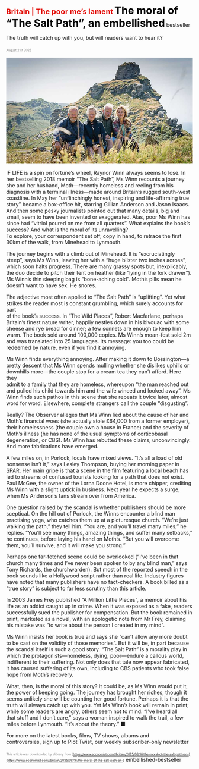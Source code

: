 <span style="color:#E3120B; font-size:14.9pt; font-weight:bold;">Britain | The poor me’s lament</span>
<span style="color:#000000; font-size:21.0pt; font-weight:bold;">The moral of “The Salt Path”, an embellished</span>
bestseller 

The truth will catch up with you, but will readers want to hear it?

<span style="color:#808080; font-size:6.2pt;">August 21st 2025</span>
  

![](../images/045_The_moral_of_The_Salt_Path_an_embellished_bestseller/p0186_img01.jpeg)
  
IF LIFE is a spin on fortune’s wheel, Raynor Winn always seems to lose. In  
her bestselling 2018 memoir “The Salt Path”, Ms Winn recounts a journey  
she and her husband, Moth—recently homeless and reeling from his  
diagnosis with a terminal illness—made around Britain’s rugged south-west  
coastline. In May her “unflinchingly honest, inspiring and life-affirming true  
story” became a box-office hit, starring Gillian Anderson and Jason Isaacs.  
And then some pesky journalists pointed out that many details, big and  
small, seem to have been invented or exaggerated. Alas, poor Ms Winn has  
since had “vitriol poured on me from all quarters”.
What explains the book’s success? And what is the moral of its unravelling?  
To explore, your correspondent set off, copy in hand, to retrace the first  
30km of the walk, from Minehead to Lynmouth.

The journey begins with a climb out of Minehead. It is “excruciatingly  
steep”, says Ms Winn, leaving her with a “huge blister two inches across”,  
which soon halts progress. There are many grassy spots but, inexplicably,  
the duo decide to pitch their tent on heather (like “lying in the fork drawer”).  
Ms Winn’s thin sleeping bag is “bone-aching cold”. Moth’s pills mean he  
doesn’t want to have sex. He snores.

The adjective most often applied to “The Salt Path” is “uplifting”. Yet what  
strikes the reader most is constant grumbling, which surely accounts for part  
of the book’s success. In “The Wild Places”, Robert Macfarlane, perhaps  
Britain’s finest nature writer, happily nestles down in his bivouac with some  
cheese and rye bread for dinner; a few sonnets are enough to keep him  
warm. The book sold around 100,000 copies. Ms Winn’s moan-fest sold 2m  
and was translated into 25 languages. Its message: you too could be  
redeemed by nature, even if you find it annoying.

Ms Winn finds everything annoying. After making it down to Bossington—a  
pretty descent that Ms Winn spends mulling whether she dislikes uphills or  
downhills more—the couple stop for a cream tea they can’t afford. Here they  
admit to a family that they are homeless, whereupon “the man reached out  
and pulled his child towards him and the wife winced and looked away”. Ms  
Winn finds such pathos in this scene that she repeats it twice later, almost  
word for word. Elsewhere, complete strangers call the couple “disgusting”.

Really? The Observer alleges that Ms Winn lied about the cause of her and  
Moth’s financial woes (she actually stole £64,000 from a former employer),  
their homelessness (the couple own a house in France) and the severity of  
Moth’s illness (he has none of the usual symptoms of corticobasal  
degeneration, or CBS). Ms Winn has rebutted these claims, unconvincingly.  
And more fabrications have emerged.

A few miles on, in Porlock, locals have mixed views. “It’s all a load of old  
nonsense isn’t it,” says Lesley Thompson, buying her morning paper in  
SPAR. Her main gripe is that a scene in the film featuring a local beach has
led to streams of confused tourists looking for a path that does not exist.  
Paul McGee, the owner of the Lorna Doone Hotel, is more chipper, crediting  
Ms Winn with a slight uptick in business. Next year he expects a surge,  
when Ms Anderson’s fans stream over from America.

One question raised by the scandal is whether publishers should be more  
sceptical. On the hill out of Porlock, the Winns encounter a blind man  
practising yoga, who catches them up at a picturesque church. “We’re just  
walking the path,” they tell him. “You are, and you’ll travel many miles,” he  
replies. “You’ll see many things, amazing things, and suffer many setbacks,”  
he continues, before laying his hand on Moth’s. “But you will overcome  
them, you’ll survive, and it will make you strong.”

Perhaps one far-fetched scene could be overlooked (“I’ve been in that  
church many times and I’ve never been spoken to by any blind man,” says  
Tony Richards, the churchwarden). But most of the reported speech in the  
book sounds like a Hollywood script rather than real life. Industry figures  
have noted that many publishers have no fact-checkers. A book billed as a  
“true story” is subject to far less scrutiny than this article.

In 2003 James Frey published “A Million Little Pieces”, a memoir about his  
life as an addict caught up in crime. When it was exposed as a fake, readers  
successfully sued the publisher for compensation. But the book remained in  
print, marketed as a novel, with an apologetic note from Mr Frey, claiming  
his mistake was “to write about the person I created in my mind”.

Ms Winn insists her book is true and says she “can’t allow any more doubt  
to be cast on the validity of those memories”. But it will be, in part because  
the scandal itself is such a good story. “The Salt Path” is a morality play in  
which the protagonists—homeless, dying, poor—endure a callous world,  
indifferent to their suffering. Not only does that tale now appear fabricated,  
it has caused suffering of its own, including to CBS patients who took false  
hope from Moth’s recovery.

What, then, is the moral of this story? It could be, as Ms Winn would put it,  
the power of keeping going. The journey has brought her riches, though it  
seems unlikely she will be counting her good fortune. Perhaps it is that the  
truth will always catch up with you. Yet Ms Winn’s book will remain in
print; while some readers are angry, others seem not to mind. “I’ve heard all  
that stuff and I don’t care,” says a woman inspired to walk the trail, a few  
miles before Lynmouth. “It’s about the theory.” ■

For more on the latest books, films, TV shows, albums and  
controversies, sign up to Plot Twist, our weekly subscriber-only newsletter

<span style="color:#808080; font-size:6.2pt;">This article was downloaded by zlibrary from [https://www.economist.com//britain/2025/08/16/the-moral-of-the-salt-path-an-](https://www.economist.com//britain/2025/08/16/the-moral-of-the-salt-path-an-)</span>
embellished-bestseller